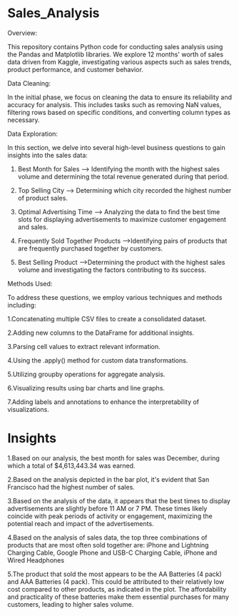 # Sales_Analysis

Overview:

This repository contains Python code for conducting sales analysis using the Pandas and Matplotlib libraries. We explore 12 months' worth of sales data driven from Kaggle, investigating various aspects such as sales trends, product performance, and customer behavior.

Data Cleaning:

In the initial phase, we focus on cleaning the data to ensure its reliability and accuracy for analysis. This includes tasks such as removing NaN values, filtering rows based on specific conditions, and converting column types as necessary.

Data Exploration:

In this section, we delve into several high-level business questions to gain insights into the sales data:

1. Best Month for Sales --> Identifying the month with the highest sales volume and determining the total revenue generated during that period.

2. Top Selling City --> Determining which city recorded the highest number of product sales.

3. Optimal Advertising Time --> Analyzing the data to find the best time slots for displaying advertisements to maximize customer engagement and sales.

4. Frequently Sold Together Products -->Identifying pairs of products that are frequently purchased together by customers.

5. Best Selling Product -->Determining the product with the highest sales volume and investigating the factors contributing to its success.


Methods Used:

To address these questions, we employ various techniques and methods including:

1.Concatenating multiple CSV files to create a consolidated dataset.

2.Adding new columns to the DataFrame for additional insights.

3.Parsing cell values to extract relevant information.

4.Using the .apply() method for custom data transformations.

5.Utilizing groupby operations for aggregate analysis.

6.Visualizing results using bar charts and line graphs.

7.Adding labels and annotations to enhance the interpretability of visualizations.

# Insights
1.Based on our analysis, the best month for sales was December, during which a total of $4,613,443.34 was earned.

2.Based on the analysis depicted in the bar plot, it's evident that San Francisco had the highest number of sales.

3.Based on the analysis of the data, it appears that the best times to display advertisements are slightly before 11 AM or 7 PM. These times likely coincide with peak periods of activity or engagement, maximizing the potential reach and impact of the advertisements.

4.Based on the analysis of sales data, the top three combinations of products that are most often sold together are:
iPhone and Lightning Charging Cable, Google Phone and USB-C Charging Cable, iPhone and Wired Headphones

5.The product that sold the most appears to be the AA Batteries (4 pack) and AAA Batteries (4 pack). This could be attributed to their relatively low cost compared to other products, as indicated in the plot. The affordability and practicality of these batteries make them essential purchases for many customers, leading to higher sales volume.
